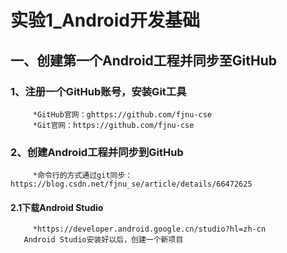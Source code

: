 # 实验1_Android开发基础
## 一、创建第一个Android工程并同步至GitHub
###   1、注册一个GitHub账号，安装Git工具
         *GitHub官网：ghttps://github.com/fjnu-cse
         *Git官网：https://github.com/fjnu-cse
###   2、创建Android工程并同步到GitHub
         *命令行的方式通过git同步：https://blog.csdn.net/fjnu_se/article/details/66472625
      
####  2.1下载Android Studio
         *https://developer.android.google.cn/studio?hl=zh-cn
       Android Studio安装好以后，创建一个新项目
       
